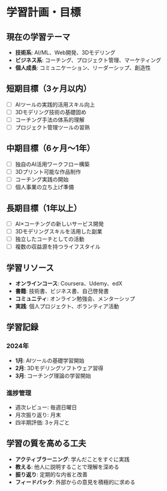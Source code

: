 # 学習計画・目標

## 現在の学習テーマ
- **技術系**: AI/ML、Web開発、3Dモデリング
- **ビジネス系**: コーチング、プロジェクト管理、マーケティング
- **個人成長**: コミュニケーション、リーダーシップ、創造性

## 短期目標（3ヶ月以内）
- [ ] AIツールの実践的活用スキル向上
- [ ] 3Dモデリング技術の基礎固め
- [ ] コーチング手法の体系的理解
- [ ] プロジェクト管理ツールの習熟

## 中期目標（6ヶ月〜1年）
- [ ] 独自のAI活用ワークフロー構築
- [ ] 3Dプリント可能な作品制作
- [ ] コーチング実践の開始
- [ ] 個人事業の立ち上げ準備

## 長期目標（1年以上）
- [ ] AI×コーチングの新しいサービス開発
- [ ] 3Dモデリングスキルを活用した副業
- [ ] 独立したコーチとしての活動
- [ ] 複数の収益源を持つライフスタイル

## 学習リソース
- **オンラインコース**: Coursera、Udemy、edX
- **書籍**: 技術書、ビジネス書、自己啓発書
- **コミュニティ**: オンライン勉強会、メンターシップ
- **実践**: 個人プロジェクト、ボランティア活動

## 学習記録
### 2024年
- **1月**: AIツールの基礎学習開始
- **2月**: 3Dモデリングソフトウェア習得
- **3月**: コーチング理論の学習開始

### 進捗管理
- 週次レビュー: 毎週日曜日
- 月次振り返り: 月末
- 四半期評価: 3ヶ月ごと

## 学習の質を高める工夫
- **アクティブラーニング**: 学んだことをすぐに実践
- **教える**: 他人に説明することで理解を深める
- **振り返り**: 定期的な内省と改善
- **フィードバック**: 外部からの意見を積極的に求める 